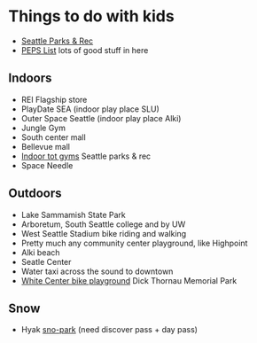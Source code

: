 # Things to do with kids

- [Seattle Parks & Rec](https://www.seattle.gov/parks)
- [PEPS List](https://www.peps.org/ParentResources/by-topic/activities/seattle-activities) lots of good stuff in here

## Indoors

- REI Flagship store
- PlayDate SEA (indoor play place SLU)
- Outer Space Seattle (indoor play place Alki)
- Jungle Gym
- South center mall
- Bellevue mall
- [Indoor tot gyms](https://www.seattle.gov/parks/find/toddler-indoor-play-areas) Seattle parks & rec
- Space Needle

## Outdoors

- Lake Sammamish State Park
- Arboretum, South Seattle college and by UW
- West Seattle Stadium bike riding and walking
- Pretty much any community center playground, like Highpoint
- Alki beach
- Seatle Center
- Water taxi across the sound to downtown
- [White Center bike playground](https://kingcountyparks.org/2016/10/03/bike-playground-dick-thurnau-memorial-park/) Dick Thornau Memorial Park

## Snow

- Hyak [sno-park](https://epermits.parks.wa.gov/Store/SNO/SnoChoice.aspx) (need discover pass + day pass)

